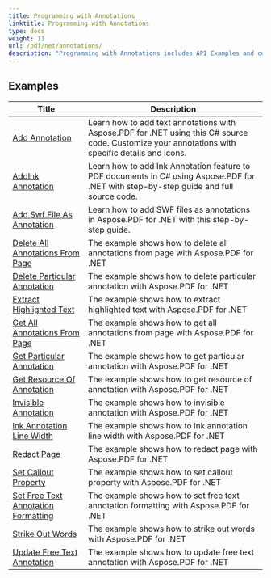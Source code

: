 ```yaml
---
title: Programming with Annotations
linktitle: Programming with Annotations
type: docs
weight: 11
url: /pdf/net/annotations/
description: "Programming with Annotations includes API Examples and code-snippets of Aspose.PDF for .NET that includes adding annotation, deleting annotation, getting annotation info, and many more."
---
```


## Examples
| Title | Description |
| --- | --- | 
| [Add Annotation](./addannotation/) | Learn how to add text annotations with Aspose.PDF for .NET using this C# source code. Customize your annotations with specific details and icons. |  
| [Addlnk Annotation](./addlnkannotation/) | Learn how to add Ink Annotation feature to PDF documents in C# using Aspose.PDF for .NET with step-by-step guide and full source code. |  
| [Add Swf File As Annotation](./addswffileasannotation/) | Learn how to add SWF files as annotations in Aspose.PDF for .NET with this step-by-step guide. |  
| [Delete All Annotations From Page](./deleteallannotationsfrompage/) | The example shows how to delete all annotations from page with Aspose.PDF for .NET |  
| [Delete Particular Annotation](./deleteparticularannotation/) | The example shows how to delete particular annotation with Aspose.PDF for .NET |  
| [Extract Highlighted Text](./extracthighlightedtext/) | The example shows how to extract highlighted text with Aspose.PDF for .NET |  
| [Get All Annotations From Page](./getallannotationsfrompage/) | The example shows how to get all annotations from page with Aspose.PDF for .NET |  
| [Get Particular Annotation](./getparticularannotation/) | The example shows how to get particular annotation with Aspose.PDF for .NET |  
| [Get Resource Of Annotation](./getresourceofannotation/) | The example shows how to get resource of annotation with Aspose.PDF for .NET |  
| [Invisible Annotation](./invisibleannotation/) | The example shows how to invisible annotation with Aspose.PDF for .NET |  
| [lnk Annotation Line Width](./lnkannotationlinewidth/) | The example shows how to lnk annotation line width with Aspose.PDF for .NET |  
| [Redact Page](./redactpage/) | The example shows how to redact page with Aspose.PDF for .NET |  
| [Set Callout Property](./setcalloutproperty/) | The example shows how to set callout property with Aspose.PDF for .NET |  
| [Set Free Text Annotation Formatting](./setfreetextannotationformatting/) | The example shows how to set free text annotation formatting with Aspose.PDF for .NET |  
| [Strike Out Words](./strikeoutwords/) | The example shows how to strike out words with Aspose.PDF for .NET |  
| [Update Free Text Annotation](./updatefreetextannotation/) | The example shows how to update free text annotation with Aspose.PDF for .NET |  
